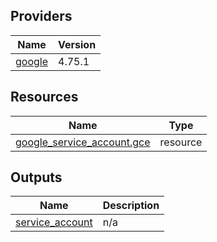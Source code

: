 <!-- BEGIN_TF_DOCS -->


## Providers

| Name | Version |
|------|---------|
| <a name="provider_google"></a> [google](#provider\_google) | 4.75.1 |

## Resources

| Name | Type |
|------|------|
| [google_service_account.gce](https://registry.terraform.io/providers/hashicorp/google/latest/docs/resources/service_account) | resource |

## Outputs

| Name | Description |
|------|-------------|
| <a name="output_service_account"></a> [service\_account](#output\_service\_account) | n/a |
<!-- END_TF_DOCS -->
